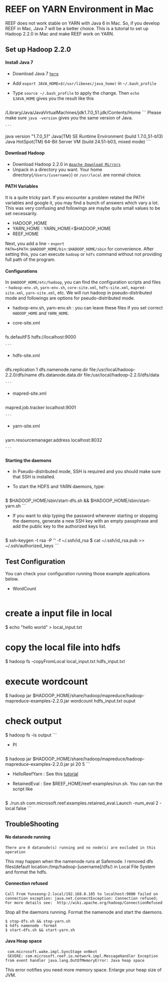 # REEF on YARN Environment in Mac
REEF does not work stable on YARN with Java 6 in Mac. So, if you develop REEF in Mac, Java 7 will be a better choice. This is a tutorial to set up Hadoop 2.2.0 in Mac and make REEF work on YARN.

## Set up Hadoop 2.2.0
#### Install Java 7
* Download Java 7 [`here`](http://java.com/en/download/mac_download.jsp)
* Add `export JAVA_HOME=$(/usr/libexec/java_home)` in `~/.bash_profile`
* Type `source ~/.bash_profile` to apply the change. Then `echo $JAVA_HOME` gives you the result like this

	```
/Library/Java/JavaVirtualMachines/jdk1.7.0_51.jdk/Contents/Home
	```
 Please make sure `java -version` gives you the same version of Java.

	```
java version "1.7.0_51"
Java(TM) SE Runtime Environment (build 1.7.0_51-b13)
Java HotSpot(TM) 64-Bit Server VM (build 24.51-b03, mixed mode)
	```


#### Download Hadoop
 * Download Hadoop 2.2.0 in [`Apache Download Mirrors`](http://www.apache.org/dyn/closer.cgi/hadoop/common/)
 * Unpack in a directory you want. Your home directory(`/Users/{username}`) or `/usr/local` are normal choice.
 
#### PATH Variables
It is a quite tricky part. If you encounter a problem related the PATH variables and google it, you may find a bunch of answers which vary a lot. This was very confusing and followings are maybe quite small values to be set necessarily.

* HADOOP_HOME
* YARN_HOME : YARN_HOME=$HADOOP_HOME
* REEF_HOME
 
Next, you add a line - `export PATH=$PATH:$HADOOP_HOME/bin:$HADOOP_HOME/sbin` for convenience. After setting this, you can execute `hadoop` or `hdfs` command without not providing full path of the program.

#### Configurations

In `$HADOOP_HOME/etc/hadoop`, you can find the configuration scripts and files - `hadoop-env.sh`, `yarn-env.sh`, `core-site.xml`, `hdfs-site.xml`, `mapred-site.xml`, `yarn-site.xml`, etc. We will run hadoop in pseudo-distributed mode and followings are options for pseudo-distributed mode. 

* hadoop-env.sh, yarn-env.sh : you can leave these files if you set correct `HADOOP_HOME` and `YARN_HOME`.
* core-site.xml 

	```		
<configuration>
	<property>
		<name>fs.defaultFS</name>
		<value>hdfs://localhost:9000</value>
	</property>
</configuration>
	
	```
* hdfs-site.xml

	```		
<configuration>
	<property>
		<name>dfs.replication</name>
		<value>1</value>
	</property>
	<property>
   		<name>dfs.namenode.name.dir</name>
   		<value>file:/usr/local/hadoop-2.2.0/dfs/name</value>
 	</property>
 	<property>
   		<name>dfs.datanode.data.dir</name>
   		<value>file:/usr/local/hadoop-2.2.0/dfs/data</value>
 	</property>
</configuration>
	
	```
* mapred-site.xml

	```		
<configuration>
	<property>
		<name>mapred.job.tracker</name>
		<value>localhost:9001</value>
	</property>
</configuration>
	
	```
* yarn-site.xml

	```		
<configuration>
	<property>
		<name>yarn.resourcemanager.address</name>
		<value>localhost:8032</value>
	</property>
</configuration>
	
	```
 
#### Starting the daemons

* In Pseudo-distributed mode, SSH is required and you should make sure that SSH is installed.
* To start the HDFS and YARN daemons, type:

	```
$ $HADOOP_HOME/sbin/start-dfs.sh && $HADOOP_HOME/sbin/start-yarn.sh
	```
* If you want to skip typing the password whenever starting or stopping the daemons, generate a new SSH key with an empty passphrase and add the public key to the authorized keys list.

	```
$ ssh-keygen -t rsa -P '' -f ~/.ssh/id_rsa
$ cat ~/.ssh/id_rsa.pub >> ~/.ssh/authorized_keys
	```
	

## Test Configuration
You can check your configuration running those example applications below.

* WordCount


	```
# create a input file in local 
$ echo "hello world" > local_input.txt 
# copy the local file into hdfs
$ hadoop fs -copyFromLocal local_input.txt hdfs_input.txt  
# execute wordcount
$ hadoop jar $HADOOP_HOME/share/hadoop/mapreduce/hadoop-mapreduce-examples-2.2.0.jar wordcount hdfs_input.txt ouput 
# check output
$ hadoop fs -ls output
 	```
* PI

	```
$ hadoop jar $HADOOP_HOME/share/hadoop/mapreduce/hadoop-mapreduce-examples-2.2.0.jar pi 20 5
 	```
* HelloReefYarn : See this [tutorial](https://github.com/cmssnu/surf/blob/master/tutorial/hello-reef-yarn.md)

* RetainedEval : See $REEF_HOME/reef-examples/run.sh. You can run the script like

	```
$ ./run.sh com.microsoft.reef.examples.retained_eval.Launch -num_eval 2 -local false
	```


## TroubleShooting

#### No datanode running
```
There are 0 datanode(s) running and no node(s) are excluded in this operation
```

This may happen when the namenode runs at Safemode. I removed dfs files(default location:/tmp/hadoop-[username]/dfs/) in Local File System and format the hdfs.

#### Connection refused

```
Call From Yunseong-2.local/192.168.0.105 to localhost:9000 failed on connection exception: java.net.ConnectException: Connection refused; For more details see:  http://wiki.apache.org/hadoop/ConnectionRefused
```

Stop all the daemons running. Format the namenode and start the daemons.

```
$ stop-dfs.sh && stop-yarn.sh
$ hdfs namenode -format
$ start-dfs.sh && start-yarn.sh
```

#### Java Heap space

```
 com.microsoft.wake.impl.SyncStage onNext
 SEVERE: com.microsoft.reef.io.network.impl.MessageHandler Exception from event handler java.lang.OutOfMemoryError: Java heap space
```
This error notifies you need more memory space. Enlarge your heap size of JVM.
